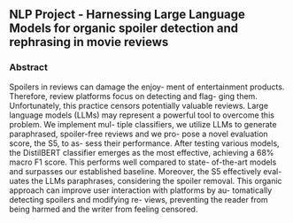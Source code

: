 ## NLP Project - Harnessing Large Language Models for organic spoiler detection and rephrasing in movie reviews

### Abstract

Spoilers in reviews can damage the enjoy- ment of entertainment products. Therefore, review platforms focus on detecting and flag- ging them. Unfortunately, this practice censors potentially valuable reviews. Large language models (LLMs) may represent a powerful tool to overcome this problem. We implement mul- tiple classifiers, we utilize LLMs to generate paraphrased, spoiler-free reviews and we pro- pose a novel evaluation score, the S5, to as- sess their performance. After testing various models, the DistilBERT classifier emerges as the most effective, achieving a 68% macro F1 score. This performs well compared to state- of-the-art models and surpasses our established baseline. Moreover, the S5 effectively eval- uates the LLMs paraphrases, considering the spoiler removal. This organic approach can improve user interaction with platforms by au- tomatically detecting spoilers and modifying re- views, preventing the reader from being harmed and the writer from feeling censored.

